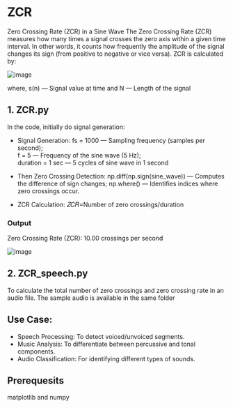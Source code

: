 # ZCR
Zero Crossing Rate (ZCR) in a Sine Wave
The Zero Crossing Rate (ZCR) measures how many times a signal crosses the zero axis within a given time interval. In other words, it counts how frequently the amplitude of the signal changes its sign (from positive to negative or vice versa).
ZCR is calculated by:

![image](https://github.com/user-attachments/assets/67ed8c20-c14a-4d54-825a-15d679027579)

where, s(n) — Signal value at time and N — Length of the signal

## 1. ZCR.py

In the code, initially do signal generation:
* Signal Generation:
    fs = 1000 — Sampling frequency (samples per second);  
    f = 5 — Frequency of the sine wave (5 Hz);  
    duration = 1 sec — 5 cycles of sine wave in 1 second
* Then Zero Crossing Detection:
    np.diff(np.sign(sine_wave)) — Computes the difference of sign changes; np.where() — Identifies indices where zero crossings occur.

* ZCR Calculation:
    𝑍𝐶𝑅=Number of zero crossings/duration
  

  
### Output
​Zero Crossing Rate (ZCR): 10.00 crossings per second

![image](https://github.com/user-attachments/assets/384f3352-85d7-4458-a9e7-a9686f2a41b4)

## 2. ZCR_speech.py
To calculate the total number of zero crossings and zero crossing rate in an audio file. The sample audio is available in the same folder 

## Use Case:
* Speech Processing: To detect voiced/unvoiced segments.
* Music Analysis: To differentiate between percussive and tonal components.
* Audio Classification: For identifying different types of sounds.
## Prerequesits 
matplotlib and numpy
